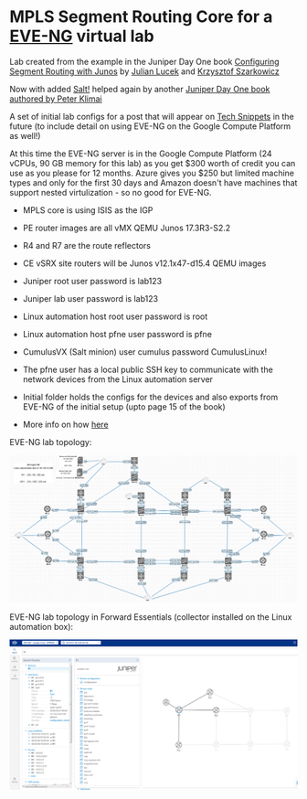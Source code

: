 # MPLS Segment Routing Core for a [EVE-NG](http://www.eve-ng.net/) virtual lab

Lab created from the example in the Juniper Day One book [Configuring Segment Routing with Junos](https://www.juniper.net/uk/en/training/jnbooks/day-one/configuring-segment-routing-junos/index.page) by [Julian Lucek](https://twitter.com/julianlucek?lang=en) and [Krzysztof Szarkowicz](https://www.oreilly.com/pub/au/6140)

Now with added [Salt!](https://www.saltstack.com/solutions/netops/) helped again by another [Juniper Day One book authored by Peter Klimai](https://github.com/pklimai/day-one-junos-salt)

A set of initial lab configs for a post that will appear on [Tech Snippets](https://sipart.github.io/) in the future (to include detail on using EVE-NG on the Google Compute Platform as well!)

At this time the EVE-NG server is in the Google Compute Platform (24 vCPUs, 90 GB memory for this lab) as you get $300 worth of credit you can use as you please for 12 months. Azure gives you $250 but limited machine types and only for the first 30 days and Amazon doesn't have machines that support nested virtulization - so no good for EVE-NG.

* MPLS core is using ISIS as the IGP
* PE router images are all vMX QEMU Junos 17.3R3-S2.2
* R4 and R7 are the route reflectors
* CE vSRX site routers will be Junos v12.1x47-d15.4 QEMU images
* Juniper root user password is lab123
* Juniper lab user password is lab123
* Linux automation host root user password is root
* Linux automation host pfne user password is pfne
* CumulusVX (Salt minion) user cumulus password CumulusLinux!
* The pfne user has a local public SSH key to communicate with the network devices from the Linux automation server
* Initial folder holds the configs for the devices and also exports from EVE-NG of the initial setup (upto page 15 of the book)

* More info on how [here](https://github.com/sipart/spring_lab/blob/master/GCP%20setup%20and%20more.md)

EVE-NG lab topology:

![jdo-spring](/img/SPRING-lab1.png)

EVE-NG lab topology in Forward Essentials (collector installed on the Linux automation box):

![fwd-essentials](/img/springcoreinFWDess.png)
